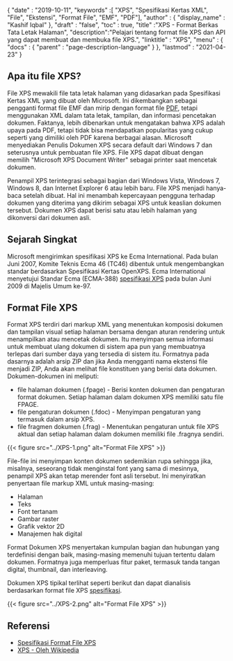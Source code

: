 {
  "date" : "2019-10-11",
  "keywords" :[ "XPS", "Spesifikasi Kertas XML", "File", "Ekstensi", "Format File", "EMF", "PDF"],
  "author" : {
    "display_name" : "Kashif Iqbal"
},
  "draft" : "false",
  "toc" : true,
  "title" :"XPS - Format Berkas Tata Letak Halaman",
  "description":"Pelajari tentang format file XPS dan API yang dapat membuat dan membuka file XPS.",
  "linktitle" : "XPS",
  "menu" : {
    "docs" : {
      "parent" : "page-description-language"
}
},
  "lastmod" : "2021-04-23"
}

## Apa itu file XPS? ##

File XPS mewakili file tata letak halaman yang didasarkan pada Spesifikasi Kertas XML yang dibuat oleh Microsoft. Ini dikembangkan sebagai pengganti format file EMF dan mirip dengan format file [PDF](/id/pdf/), tetapi menggunakan XML dalam tata letak, tampilan, dan informasi pencetakan dokumen. Faktanya, lebih dibenarkan untuk mengatakan bahwa XPS adalah upaya pada PDF, tetapi tidak bisa mendapatkan popularitas yang cukup seperti yang dimiliki oleh PDF karena berbagai alasan. Microsoft menyediakan Penulis Dokumen XPS secara default dari Windows 7 dan seterusnya untuk pembuatan file XPS. File XPS dapat dibuat dengan memilih "Microsoft XPS Document Writer" sebagai printer saat mencetak dokumen.

Penampil XPS terintegrasi sebagai bagian dari Windows Vista, Windows 7, Windows 8, dan Internet Explorer 6 atau lebih baru. File XPS menjadi hanya-baca setelah dibuat. Hal ini menambah kepercayaan pengguna terhadap dokumen yang diterima yang dikirim sebagai XPS untuk keaslian dokumen tersebut. Dokumen XPS dapat berisi satu atau lebih halaman yang dikonversi dari dokumen asli.

## Sejarah Singkat ##

Microsoft mengirimkan spesifikasi XPS ke Ecma International. Pada bulan Juni 2007, Komite Teknis Ecma 46 (TC46) dibentuk untuk mengembangkan standar berdasarkan Spesifikasi Kertas OpenXPS. Ecma International menyetujui Standar Ecma (ECMA-388) [spesifikasi XPS](https://www.ecma-international.org/publications-and-standards/standards/ecma-388/) pada bulan Juni 2009 di Majelis Umum ke-97.

## Format File XPS ##

Format XPS terdiri dari markup XML yang menentukan komposisi dokumen dan tampilan visual setiap halaman bersama dengan aturan rendering untuk menampilkan atau mencetak dokumen. Itu menyimpan semua informasi untuk membuat ulang dokumen di sistem apa pun yang membuatnya terlepas dari sumber daya yang tersedia di sistem itu. Formatnya pada dasarnya adalah arsip ZIP dan jika Anda mengganti nama ekstensi file menjadi ZIP, Anda akan melihat file konstituen yang berisi data dokumen. Dokumen-dokumen ini meliputi:

* file halaman dokumen (.fpage) - Berisi konten dokumen dan pengaturan format dokumen. Setiap halaman dalam dokumen XPS memiliki satu file FPAGE.
* file pengaturan dokumen (.fdoc) - Menyimpan pengaturan yang termasuk dalam arsip XPS.
* file fragmen dokumen (.frag) - Menentukan pengaturan untuk file XPS aktual dan setiap halaman dalam dokumen memiliki file .fragnya sendiri.

{{< figure src="../XPS-1.png" alt="Format File XPS" >}}

File-file ini menyimpan konten dokumen sedemikian rupa sehingga jika, misalnya, seseorang tidak menginstal font yang sama di mesinnya, penampil XPS akan tetap merender font asli tersebut. Ini menyiratkan penyertaan file markup XML untuk masing-masing:

* Halaman
* Teks
* Font tertanam
* Gambar raster
* Grafik vektor 2D
* Manajemen hak digital

Format Dokumen XPS menyertakan kumpulan bagian dan hubungan yang terdefinisi dengan baik, masing-masing memenuhi tujuan tertentu dalam dokumen. Formatnya juga memperluas fitur paket, termasuk tanda tangan digital, thumbnail, dan interleaving.

Dokumen XPS tipikal terlihat seperti berikut dan dapat dianalisis berdasarkan format file XPS [spesifikasi](https://www.ecma-international.org/activities/XML%20Paper%20Specification/XPS%20Standard.pdf).

{{< figure src="../XPS-2.png" alt="Format File XPS" >}}


## Referensi ##

* [Spesifikasi Format File XPS](https://www.ecma-international.org/publications-and-standards/standards/ecma-388/)
* [XPS - Oleh Wikipedia](https://en.wikipedia.org/wiki/Open_XML_Paper_Specification#Viewing_and_creating_XPS_documents)

